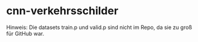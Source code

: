 # cnn-verkehrsschilder
Hinweis: Die datasets train.p und valid.p sind nicht im Repo, da sie zu groß für GitHub war.
